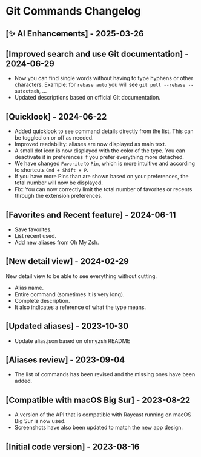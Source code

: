 # Git Commands Changelog

## [✨ AI Enhancements] - 2025-03-26

## [Improved search and use Git documentation] - 2024-06-29

- Now you can find single words without having to type hyphens or other characters. Example: for `rebase auto` you will see `git pull --rebase --autostash`, ...
- Updated descriptions based on official Git documentation.

## [Quicklook] - 2024-06-22

- Added quicklook to see command details directly from the list. This can be toggled on or off as needed.
- Improved readability: aliases are now displayed as main text.
- A small dot icon is now displayed with the color of the type. You can deactivate it in preferences if you prefer everything more detached.
- We have changed `Favorite` to `Pin`, which is more intuitive and according to shortcuts `Cmd + Shift + P`.
- If you have more Pins than are shown based on your preferences, the total number will now be displayed.
- Fix: You can now correctly limit the total number of favorites or recents through the extension preferences.

## [Favorites and Recent feature] - 2024-06-11

- Save favorites.
- List recent used.
- Add new aliases from Oh My Zsh.

## [New detail view] - 2024-02-29

New detail view to be able to see everything without cutting.

- Alias name.
- Entire command (sometimes it is very long).
- Complete description.
- It also indicates a reference of what the type means.

## [Updated aliases] - 2023-10-30

- Update alias.json based on ohmyzsh README

## [Aliases review] - 2023-09-04

- The list of commands has been revised and the missing ones have been added.

## [Compatible with macOS Big Sur] - 2023-08-22

- A version of the API that is compatible with Raycast running on macOS Big Sur is now used.
- Screenshots have also been updated to match the new app design.

## [Initial code version] - 2023-08-16
